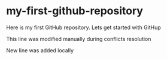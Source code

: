 # my-first-github-repository
Here is my first GitHub repository. Lets get started with GitHup

This line was modified manually during conflicts resolution

New line was added locally